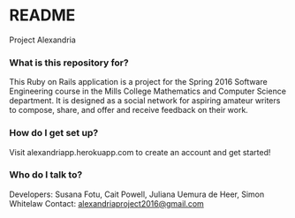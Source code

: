 # README #

Project Alexandria

### What is this repository for? ###

This Ruby on Rails application is a project for the Spring 2016 Software Engineering course in the Mills College Mathematics and Computer Science department. It is designed as a social network for aspiring amateur writers to compose, share, and offer and receive feedback on their work.

### How do I get set up? ###

Visit alexandriapp.herokuapp.com to create an account and get started!

### Who do I talk to? ###

Developers: Susana Fotu, Cait Powell, Juliana Uemura de Heer, Simon Whitelaw
Contact: alexandriaproject2016@gmail.com 